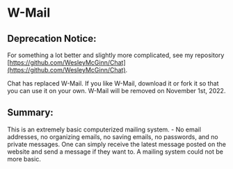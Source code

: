 # W-Mail
## **Deprecation Notice**:
For something a lot better and slightly more complicated, see my repository [https://github.com/WesleyMcGinn/Chat](https://github.com/WesleyMcGinn/Chat).

Chat has replaced W-Mail.  If you like W-Mail, download it or fork it so that you can use it on your own.  W-Mail will be removed on November 1st, 2022.

## Summary:
This is an extremely basic computerized mailing system.  -  No email addresses, no organizing emails, no saving emails, no passwords, and no private messages.  One can simply receive the latest message posted on the website and send a message if they want to.  A mailing system could not be more basic.

